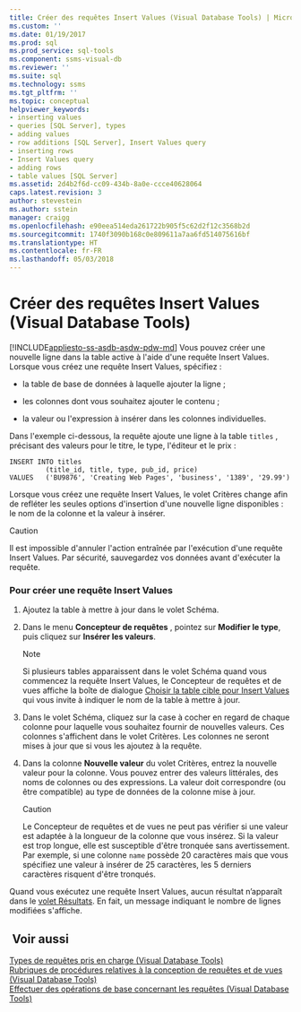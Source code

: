```yaml
---
title: Créer des requêtes Insert Values (Visual Database Tools) | Microsoft Docs
ms.custom: ''
ms.date: 01/19/2017
ms.prod: sql
ms.prod_service: sql-tools
ms.component: ssms-visual-db
ms.reviewer: ''
ms.suite: sql
ms.technology: ssms
ms.tgt_pltfrm: ''
ms.topic: conceptual
helpviewer_keywords:
- inserting values
- queries [SQL Server], types
- adding values
- row additions [SQL Server], Insert Values query
- inserting rows
- Insert Values query
- adding rows
- table values [SQL Server]
ms.assetid: 2d4b2f6d-cc09-434b-8a0e-ccce40628064
caps.latest.revision: 3
author: stevestein
ms.author: sstein
manager: craigg
ms.openlocfilehash: e90eea514eda261722b905f5c62d2f12c3568b2d
ms.sourcegitcommit: 1740f3090b168c0e809611a7aa6fd514075616bf
ms.translationtype: HT
ms.contentlocale: fr-FR
ms.lasthandoff: 05/03/2018
---
```

# <a name="create-insert-values-queries-visual-database-tools"></a>Créer des requêtes Insert Values (Visual Database Tools)
[!INCLUDE[appliesto-ss-asdb-asdw-pdw-md](../../includes/appliesto-ss-asdb-asdw-pdw-md.md)]
Vous pouvez créer une nouvelle ligne dans la table active à l'aide d'une requête Insert Values. Lorsque vous créez une requête Insert Values, spécifiez :  
  
-   la table de base de données à laquelle ajouter la ligne ;  
  
-   les colonnes dont vous souhaitez ajouter le contenu ;  
  
-   la valeur ou l'expression à insérer dans les colonnes individuelles.  
  
Dans l'exemple ci-dessous, la requête ajoute une ligne à la table `titles` , précisant des valeurs pour le titre, le type, l'éditeur et le prix :  
  
```  
INSERT INTO titles  
         (title_id, title, type, pub_id, price)  
VALUES   ('BU9876', 'Creating Web Pages', 'business', '1389', '29.99')  
```  
  
Lorsque vous créez une requête Insert Values, le volet Critères change afin de refléter les seules options d'insertion d'une nouvelle ligne disponibles : le nom de la colonne et la valeur à insérer.  
  
> [!CAUTION]  
> Il est impossible d'annuler l'action entraînée par l'exécution d'une requête Insert Values. Par sécurité, sauvegardez vos données avant d'exécuter la requête.  
  
### <a name="to-create-an-insert-values-query"></a>Pour créer une requête Insert Values  
  
1.  Ajoutez la table à mettre à jour dans le volet Schéma.  
  
2.  Dans le menu **Concepteur de requêtes** , pointez sur **Modifier le type**, puis cliquez sur **Insérer les valeurs**.  
  
    > [!NOTE]  
    > Si plusieurs tables apparaissent dans le volet Schéma quand vous commencez la requête Insert Values, le Concepteur de requêtes et de vues affiche la boîte de dialogue [Choisir la table cible pour Insert Values](../../ssms/visual-db-tools/choose-target-table-for-insert-values-dialog-box-visual-database-tools.md) qui vous invite à indiquer le nom de la table à mettre à jour.  
  
3.  Dans le volet Schéma, cliquez sur la case à cocher en regard de chaque colonne pour laquelle vous souhaitez fournir de nouvelles valeurs. Ces colonnes s'affichent dans le volet Critères. Les colonnes ne seront mises à jour que si vous les ajoutez à la requête.  
  
4.  Dans la colonne **Nouvelle valeur** du volet Critères, entrez la nouvelle valeur pour la colonne. Vous pouvez entrer des valeurs littérales, des noms de colonnes ou des expressions. La valeur doit correspondre (ou être compatible) au type de données de la colonne mise à jour.  
  
    > [!CAUTION]  
    > Le Concepteur de requêtes et de vues ne peut pas vérifier si une valeur est adaptée à la longueur de la colonne que vous insérez. Si la valeur est trop longue, elle est susceptible d'être tronquée sans avertissement. Par exemple, si une colonne `name` possède 20 caractères mais que vous spécifiez une valeur à insérer de 25 caractères, les 5 derniers caractères risquent d'être tronqués.  
  
Quand vous exécutez une requête Insert Values, aucun résultat n’apparaît dans le [volet Résultats](../../ssms/visual-db-tools/results-pane-visual-database-tools.md). En fait, un message indiquant le nombre de lignes modifiées s'affiche.  
  
## <a name="see-also"></a> Voir aussi  
[Types de requêtes pris en charge &#40;Visual Database Tools&#41;](../../ssms/visual-db-tools/supported-query-types-visual-database-tools.md)  
[Rubriques de procédures relatives à la conception de requêtes et de vues &#40;Visual Database Tools&#41;](../../ssms/visual-db-tools/design-queries-and-views-how-to-topics-visual-database-tools.md)  
[Effectuer des opérations de base concernant les requêtes &#40;Visual Database Tools&#41;](../../ssms/visual-db-tools/perform-basic-operations-with-queries-visual-database-tools.md)  
  
